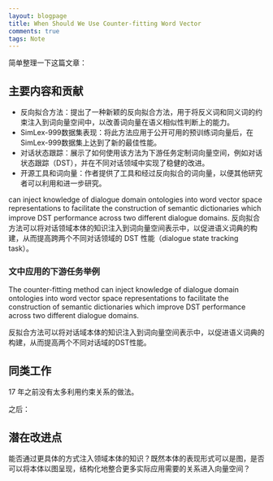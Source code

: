 ```yaml
---
layout: blogpage
title: When Should We Use Counter-fitting Word Vector
comments: true
tags: Note
---
```


简单整理一下这篇文章：

## 主要内容和贡献

- 反向拟合方法：提出了一种新颖的反向拟合方法，用于将反义词和同义词的约束注入到词向量空间中，以改善词向量在语义相似性判断上的能力。
- SimLex-999数据集表现：将此方法应用于公开可用的预训练词向量后，在SimLex-999数据集上达到了新的最佳性能。
- 对话状态跟踪：展示了如何使用该方法为下游任务定制词向量空间，例如对话状态跟踪（DST），并在不同对话领域中实现了稳健的改进。
- 开源工具和词向量：作者提供了工具和经过反向拟合的词向量，以便其他研究者可以利用和进一步研究。

 can inject knowledge of dialogue domain ontologies into word vector space representations to facilitate the construction of semantic dictionaries which improve DST performance across two different dialogue domains. 
反向拟合⽅法可以将对话领域本体的知识注⼊到词向量空间表示中，以促进语义词典的构建，从⽽提⾼跨两个不同对话领域的 DST 性能（dialogue state tracking task）。

### 文中应用的下游任务举例

The counter-fitting method can inject knowledge of dialogue domain ontologies into word vector space representations to facilitate the
construction of semantic dictionaries which improve DST performance across two different dialogue domains.

反拟合方法可以将对话域本体的知识注入到词向量空间表示中，以促进语义词典的构建，从而提高两个不同对话域的DST性能。

## 同类工作

17 年之前没有太多利用约束关系的做法。

之后：





## 潜在改进点

能否通过更具体的方式注入领域本体的知识？既然本体的表现形式可以是图，是否可以将本体以图呈现，结构化地整合更多实际应用需要的关系进入向量空间？